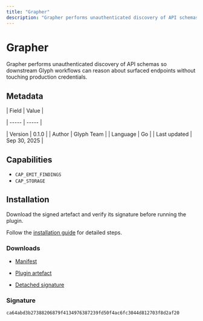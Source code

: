 ```yaml
---
title: "Grapher"
description: "Grapher performs unauthenticated discovery of API schemas so downstream Glyph workflows can reason about surfaced endpoints without touching production credentials."
---
```


# Grapher

Grapher performs unauthenticated discovery of API schemas so downstream Glyph workflows can reason about surfaced endpoints without touching production credentials.

## Metadata

| Field | Value |

| ----- | ----- |

| Version | 0.1.0 |
| Author | Glyph Team |
| Language | Go |
| Last updated | Sep 30, 2025 |


## Capabilities

- `CAP_EMIT_FINDINGS`
- `CAP_STORAGE`


## Installation

Download the signed artefact and verify its signature before running the plugin.

Follow the [installation guide](https://github.com/RowanDark/0xgen/tree/85464c5f43bc57662ffbc313c8008a6119bbc772/plugins/grapher#readme) for detailed steps.


### Downloads

- [Manifest](https://raw.githubusercontent.com/RowanDark/0xgen/85464c5f43bc57662ffbc313c8008a6119bbc772/plugins/grapher/manifest.json)

- [Plugin artefact](https://raw.githubusercontent.com/RowanDark/0xgen/85464c5f43bc57662ffbc313c8008a6119bbc772/plugins/grapher/main.go)

- [Detached signature](https://raw.githubusercontent.com/RowanDark/0xgen/85464c5f43bc57662ffbc313c8008a6119bbc772/plugins/grapher/main.go.sig)


### Signature

`ca64abd3b27388206879f4134976387239fd50f4ac6fc3044d812703f8d2af20`
